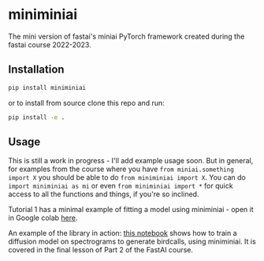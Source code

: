 # miniminiai

The mini version of fastai's miniai PyTorch framework created during the fastai course 2022-2023.

## Installation

```bash
pip install miniminiai
```

or to install from source clone this repo and run:

```bash
pip install -e .
```

## Usage

This is still a work in progress - I'll add example usage soon. But in general, for examples from the course where you have `from miniai.something import X` you should be able to do `from miniminiai import X`. You can do `import miniminiai as mi` or even `from miniminiai import *` for quick access to all the functions and things, if you're so inclined. 

Tutorial 1 has a minimal example of fitting a model using miniminiai - open it in Google colab [here](https://colab.research.google.com/github/johnowhitaker/miniminiai/blob/main/tutorial_01.ipynb). 



An example of the library in action: [this notebook](https://colab.research.google.com/drive/1b3CeZB2FfRGr5NPYDVvk34hyZFBtgub5?usp=sharing) shows how to train a diffusion model on spectrograms to generate birdcalls, using miniminiai. It is covered in the final lesson of Part 2 of the FastAI course.